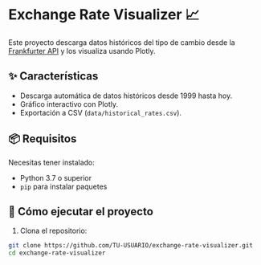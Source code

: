 # Exchange Rate Visualizer 📈

Este proyecto descarga datos históricos del tipo de cambio desde la [Frankfurter API](https://www.frankfurter.app/) y los visualiza usando Plotly.

## ✨ Características

- Descarga automática de datos históricos desde 1999 hasta hoy.
- Gráfico interactivo con Plotly.
- Exportación a CSV (`data/historical_rates.csv`).

## 📦 Requisitos

Necesitas tener instalado:

- Python 3.7 o superior
- `pip` para instalar paquetes

## 🚀 Cómo ejecutar el proyecto

1. Clona el repositorio:

```bash
git clone https://github.com/TU-USUARIO/exchange-rate-visualizer.git
cd exchange-rate-visualizer
